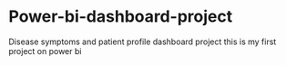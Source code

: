 # Power-bi-dashboard-project
Disease symptoms and patient profile dashboard project
this is my first project on power bi 

